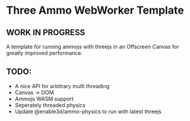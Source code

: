 # Three Ammo WebWorker Template

## WORK IN PROGRESS

A template for running ammojs with threejs in an Offscreen Canvas for greatly improved performance.

## TODO: 

- A nice API for arbitrary multi threading
- Canvas -> DOM 
- Ammojs WASM support
- Seperately threaded physics
- Update @enable3d/ammo-physics to run with latest threejs